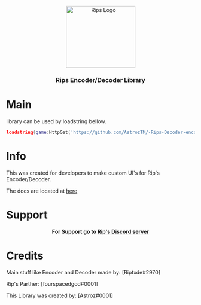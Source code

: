 <p align="center">
  <a href="https://riptxde.dev/">
    <img src="https://cdn.discordapp.com/attachments/727216422987628659/742939195881816104/RipsLogo.png" alt="Rips Logo" width="185" height="165">
  </a>
</p>
<h3 align="center">
 Rips Encoder/Decoder Library
</h3>

 # Main
 library can be used by loadstring bellow.
 ```lua
loadstring(game:HttpGet('https://github.com/AstrozTM/-Rips-Decoder-encoder-Library/blob/master%2FMain%2Flib.lua',true)()
 ```
 
 # Info
 This was created for developers to make custom UI's for Rip's Encoder/Decoder.
 
 The docs are located at 
 <a href="https://github.com/AstrozTM/-Rips-Decoder-encoder-Library/tree/master/Docs"><light>here</light></a>
  
 # Support
 <p align="center">  
  <strong> For Support go to </strong>
  <a href="https://discord.gg/5HmepGK"><strong>Rip's Discord server</strong></a>
</p>

# Credits

Main stuff like Encoder and Decoder made by: [Riptxde#2970]

Rip's Parther: [fourspacedgod#0001]

This Library was created by: [Astroz#0001]
